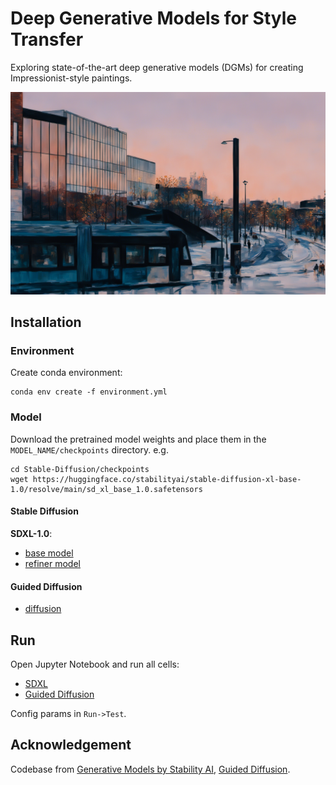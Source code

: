 # Deep Generative Models for Style Transfer

Exploring state-of-the-art deep generative models (DGMs) for creating Impressionist-style paintings.


<img src="Assets/img/Diffused_Aalto.png" alt="Aalto campus" width="800">


## Installation

### Environment
Create conda environment:

```shell
conda env create -f environment.yml
```

### Model

Download the pretrained model weights and place them in the `MODEL_NAME/checkpoints` directory.
e.g.
```shell
cd Stable-Diffusion/checkpoints
wget https://huggingface.co/stabilityai/stable-diffusion-xl-base-1.0/resolve/main/sd_xl_base_1.0.safetensors
```

#### Stable Diffusion

**SDXL-1.0**:

- [base model](https://huggingface.co/stabilityai/stable-diffusion-xl-base-1.0/)
- [refiner model](https://huggingface.co/stabilityai/stable-diffusion-xl-refiner-1.0/)


#### Guided Diffusion

- [diffusion](https://aaltofi-my.sharepoint.com/:f:/g/personal/xinyi_wen_aalto_fi/EnGSIn8ytKBNoJxAsb578vwB1XvhWvrfUcA8GrET4maezQ?e=CoKoBv)

## Run
Open Jupyter Notebook and run all cells:

- [SDXL](Stable-Diffusion/SDXL.ipynb)
- [Guided Diffusion](CLIP-Guided/Guided-Diffusion.ipynb)

Config params in `Run->Test`.


## Acknowledgement
Codebase from [Generative Models by Stability AI](https://github.com/Stability-AI/generative-models), [Guided Diffusion](https://github.com/openai/guided-diffusion).